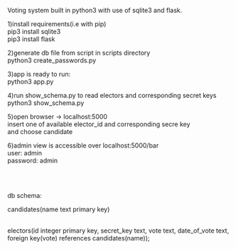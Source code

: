 Voting system built in python3 with use of sqlite3 and flask. <br/>


1)install requirements(i.e with pip) <br/>
	pip3 install sqlite3 <br/>
	pip3 install flask <br/>

2)generate db file from script in scripts directory<br/>
	python3 create_passwords.py<br/>

3)app is ready to run: <br/>
	python3 app.py<br/>

4)run show_schema.py to read electors and corresponding secret keys<br/>
	python3 show_schema.py <br/>

5)open browser -> localhost:5000<br/>
	insert one of available elector_id and corresponding secre key <br/>
	and choose candidate<br/>

6)admin view is accessible over localhost:5000/bar<br/>
	user: admin<br/>
	password: admin<br/>

<br/><br/>

db schema:<br/>

candidates(name text primary key)<br/>
<br/>

electors(id integer primary key, secret_key text, vote text, date_of_vote text,<br/>
				 foreign key(vote) references candidates(name)); <br/>
